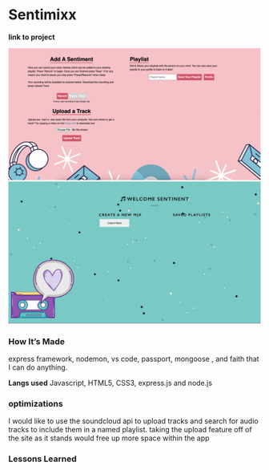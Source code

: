 # Sentimixx

**link to project**

![](newrecordpage.png)
![](profilepage.png)


### How It’s Made
express framework, nodemon, vs code, passport, mongoose , and faith that I can do anything. 

<b>Langs used</b>
Javascript, HTML5, CSS3, express.js and node.js


### optimizations

I would like to use the soundcloud api to upload tracks and search for audio tracks to include them in a named playlist. taking the upload feature off of the site as it stands would free up more space within the app 

### Lessons Learned
